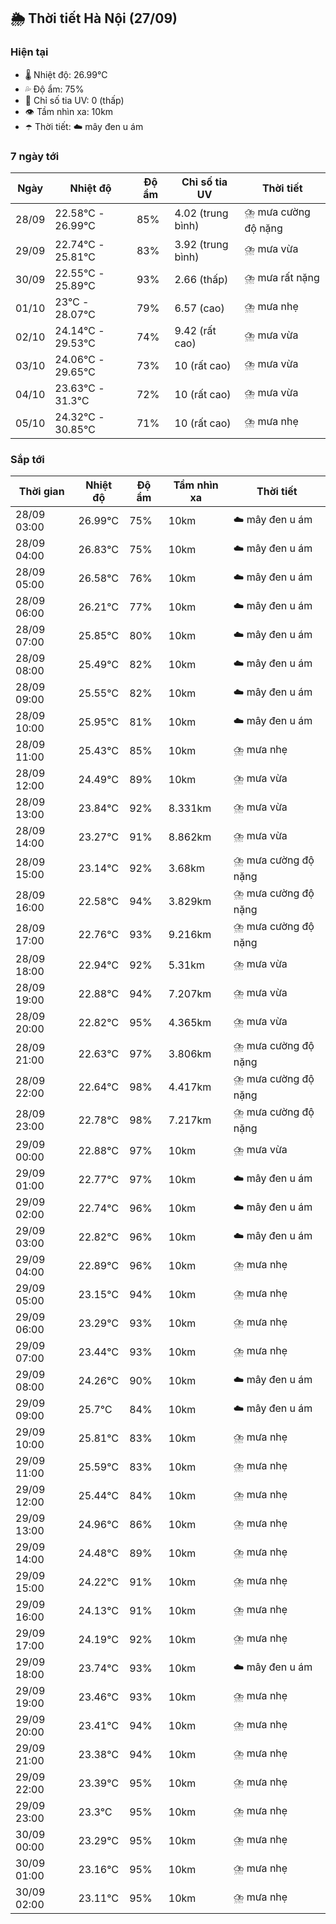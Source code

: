 ## 🌦️ Thời tiết Hà Nội (27/09)

### Hiện tại

- 🌡️ Nhiệt độ: 26.99℃
- 💦 Độ ẩm: 75%
- 🌟 Chỉ số tia UV: 0 (thấp)
- 👁️ Tầm nhìn xa: 10km
- ☂️ Thời tiết: ☁️ mây đen u ám

### 7 ngày tới

| Ngày | Nhiệt độ | Độ ẩm | Chỉ số tia UV | Thời tiết |
| --- | --- | --- | --- | --- |
| 28/09 | 22.58℃ - 26.99℃ | 85% | 4.02 (trung bình) | ⛈️ mưa cường độ nặng |
| 29/09 | 22.74℃ - 25.81℃ | 83% | 3.92 (trung bình) | ⛈️ mưa vừa |
| 30/09 | 22.55℃ - 25.89℃ | 93% | 2.66 (thấp) | ⛈️ mưa rất nặng |
| 01/10 | 23℃ - 28.07℃ | 79% | 6.57 (cao) | ⛈️ mưa nhẹ |
| 02/10 | 24.14℃ - 29.53℃ | 74% | 9.42 (rất cao) | ⛈️ mưa vừa |
| 03/10 | 24.06℃ - 29.65℃ | 73% | 10 (rất cao) | ⛈️ mưa vừa |
| 04/10 | 23.63℃ - 31.3℃ | 72% | 10 (rất cao) | ⛈️ mưa vừa |
| 05/10 | 24.32℃ - 30.85℃ | 71% | 10 (rất cao) | ⛈️ mưa nhẹ |

### Sắp tới

| Thời gian | Nhiệt độ | Độ ẩm | Tầm nhìn xa | Thời tiết |
| --- | --- | --- | --- | --- |
| 28/09 03:00 | 26.99℃ | 75% | 10km | ☁️ mây đen u ám |
| 28/09 04:00 | 26.83℃ | 75% | 10km | ☁️ mây đen u ám |
| 28/09 05:00 | 26.58℃ | 76% | 10km | ☁️ mây đen u ám |
| 28/09 06:00 | 26.21℃ | 77% | 10km | ☁️ mây đen u ám |
| 28/09 07:00 | 25.85℃ | 80% | 10km | ☁️ mây đen u ám |
| 28/09 08:00 | 25.49℃ | 82% | 10km | ☁️ mây đen u ám |
| 28/09 09:00 | 25.55℃ | 82% | 10km | ☁️ mây đen u ám |
| 28/09 10:00 | 25.95℃ | 81% | 10km | ☁️ mây đen u ám |
| 28/09 11:00 | 25.43℃ | 85% | 10km | ⛈️ mưa nhẹ |
| 28/09 12:00 | 24.49℃ | 89% | 10km | ⛈️ mưa vừa |
| 28/09 13:00 | 23.84℃ | 92% | 8.331km | ⛈️ mưa vừa |
| 28/09 14:00 | 23.27℃ | 91% | 8.862km | ⛈️ mưa vừa |
| 28/09 15:00 | 23.14℃ | 92% | 3.68km | ⛈️ mưa cường độ nặng |
| 28/09 16:00 | 22.58℃ | 94% | 3.829km | ⛈️ mưa cường độ nặng |
| 28/09 17:00 | 22.76℃ | 93% | 9.216km | ⛈️ mưa cường độ nặng |
| 28/09 18:00 | 22.94℃ | 92% | 5.31km | ⛈️ mưa vừa |
| 28/09 19:00 | 22.88℃ | 94% | 7.207km | ⛈️ mưa vừa |
| 28/09 20:00 | 22.82℃ | 95% | 4.365km | ⛈️ mưa vừa |
| 28/09 21:00 | 22.63℃ | 97% | 3.806km | ⛈️ mưa cường độ nặng |
| 28/09 22:00 | 22.64℃ | 98% | 4.417km | ⛈️ mưa cường độ nặng |
| 28/09 23:00 | 22.78℃ | 98% | 7.217km | ⛈️ mưa cường độ nặng |
| 29/09 00:00 | 22.88℃ | 97% | 10km | ⛈️ mưa vừa |
| 29/09 01:00 | 22.77℃ | 97% | 10km | ☁️ mây đen u ám |
| 29/09 02:00 | 22.74℃ | 96% | 10km | ☁️ mây đen u ám |
| 29/09 03:00 | 22.82℃ | 96% | 10km | ☁️ mây đen u ám |
| 29/09 04:00 | 22.89℃ | 96% | 10km | ⛈️ mưa nhẹ |
| 29/09 05:00 | 23.15℃ | 94% | 10km | ⛈️ mưa nhẹ |
| 29/09 06:00 | 23.29℃ | 93% | 10km | ⛈️ mưa nhẹ |
| 29/09 07:00 | 23.44℃ | 93% | 10km | ⛈️ mưa nhẹ |
| 29/09 08:00 | 24.26℃ | 90% | 10km | ☁️ mây đen u ám |
| 29/09 09:00 | 25.7℃ | 84% | 10km | ☁️ mây đen u ám |
| 29/09 10:00 | 25.81℃ | 83% | 10km | ⛈️ mưa nhẹ |
| 29/09 11:00 | 25.59℃ | 83% | 10km | ⛈️ mưa nhẹ |
| 29/09 12:00 | 25.44℃ | 84% | 10km | ⛈️ mưa nhẹ |
| 29/09 13:00 | 24.96℃ | 86% | 10km | ⛈️ mưa nhẹ |
| 29/09 14:00 | 24.48℃ | 89% | 10km | ⛈️ mưa nhẹ |
| 29/09 15:00 | 24.22℃ | 91% | 10km | ⛈️ mưa nhẹ |
| 29/09 16:00 | 24.13℃ | 91% | 10km | ⛈️ mưa nhẹ |
| 29/09 17:00 | 24.19℃ | 92% | 10km | ⛈️ mưa nhẹ |
| 29/09 18:00 | 23.74℃ | 93% | 10km | ☁️ mây đen u ám |
| 29/09 19:00 | 23.46℃ | 93% | 10km | ⛈️ mưa nhẹ |
| 29/09 20:00 | 23.41℃ | 94% | 10km | ⛈️ mưa nhẹ |
| 29/09 21:00 | 23.38℃ | 94% | 10km | ⛈️ mưa nhẹ |
| 29/09 22:00 | 23.39℃ | 95% | 10km | ⛈️ mưa nhẹ |
| 29/09 23:00 | 23.3℃ | 95% | 10km | ⛈️ mưa nhẹ |
| 30/09 00:00 | 23.29℃ | 95% | 10km | ⛈️ mưa nhẹ |
| 30/09 01:00 | 23.16℃ | 95% | 10km | ⛈️ mưa nhẹ |
| 30/09 02:00 | 23.11℃ | 95% | 10km | ⛈️ mưa nhẹ |
